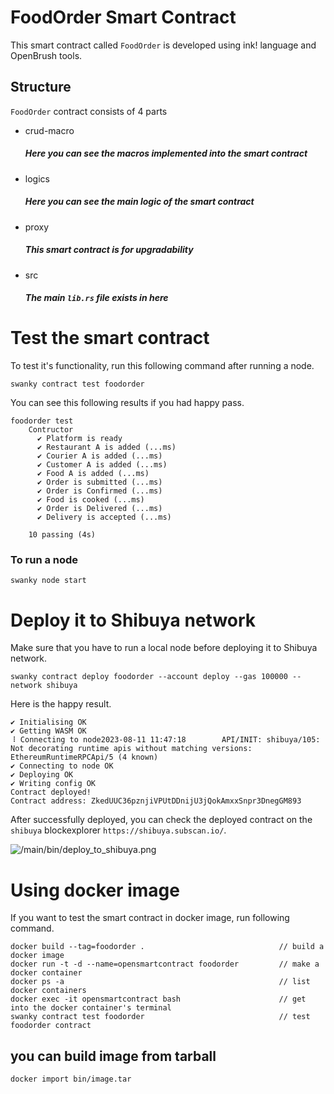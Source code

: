 # FoodOrder Smart Contract

This smart contract called `FoodOrder` is developed using ink! language and OpenBrush tools.

## Structure
`FoodOrder` contract consists of 4 parts

- crud-macro
    ##### Here you can see the macros implemented into the smart contract
- logics
    ##### Here you can see the main logic of the smart contract
- proxy
    ##### This smart contract is for upgradability
- src
    ##### The main `lib.rs` file exists in here 

# Test the smart contract

To test it's functionality, run this following command after running a node.

```
swanky contract test foodorder
```

You can see this following results if you had happy pass.

```
foodorder test
    Contructor
      ✔ Platform is ready
      ✔ Restaurant A is added (...ms)
      ✔ Courier A is added (...ms)
      ✔ Customer A is added (...ms)
      ✔ Food A is added (...ms)
      ✔ Order is submitted (...ms)
      ✔ Order is Confirmed (...ms)
      ✔ Food is cooked (...ms)
      ✔ Order is Delivered (...ms)
      ✔ Delivery is accepted (...ms)

    10 passing (4s)
```

### To run a node

```
swanky node start
```

# Deploy it to Shibuya network

Make sure that you have to run a local node before deploying it to Shibuya network.

```
swanky contract deploy foodorder --account deploy --gas 100000 --network shibuya
```

Here is the happy result.

```
✔ Initialising OK
✔ Getting WASM OK
⠸ Connecting to node2023-08-11 11:47:18        API/INIT: shibuya/105: Not decorating runtime apis without matching versions: EthereumRuntimeRPCApi/5 (4 known)
✔ Connecting to node OK
✔ Deploying OK
✔ Writing config OK
Contract deployed!
Contract address: ZkedUUC36pznjiVPUtDDnijU3jQokAmxxSnpr3DnegGM893
```

After successfully deployed, you can check the deployed contract on the `shibuya` blockexplorer `https://shibuya.subscan.io/`.

![/main/bin/deploy_to_shibuya.png](https://github.com/InkSmartContract/foodorder-smartcontract/blob/main/bin/deploy_to_shibuya.png)


# Using docker image

If you want to test the smart contract in docker image, run following command.

```
docker build --tag=foodorder .                              // build a docker image
docker run -t -d --name=opensmartcontract foodorder         // make a docker container
docker ps -a                                                // list docker containers
docker exec -it opensmartcontract bash                      // get into the docker container's terminal 
swanky contract test foodorder                              // test foodorder contract
```

## you can build image from tarball
```
docker import bin/image.tar 
```
